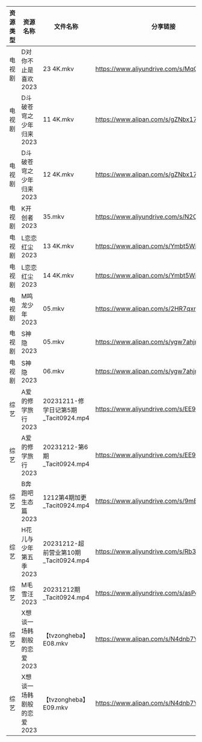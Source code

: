 | 资源类型 | 资源名称            | 文件名称                            | 分享链接                                      | 更新时间                |
| ---- | --------------- | ------------------------------- | ----------------------------------------- | ------------------- |
| 电视剧  | D对你不止是喜欢2023    | 23 4K.mkv                       | https://www.aliyundrive.com/s/MqQcSAv6wY1 | 2023-12-13 00:05:03 |
| 电视剧  | D斗破苍穹之少年归来2023  | 11 4K.mkv                       | https://www.alipan.com/s/gZNbx17BXE2      | 2023-12-13 00:05:06 |
| 电视剧  | D斗破苍穹之少年归来2023  | 12 4K.mkv                       | https://www.alipan.com/s/gZNbx17BXE2      | 2023-12-13 00:05:06 |
| 电视剧  | K开创者2023        | 35.mkv                          | https://www.aliyundrive.com/s/N2CmALY5X1B | 2023-12-13 00:05:14 |
| 电视剧  | L恋恋红尘2023       | 13 4K.mkv                       | https://www.alipan.com/s/Ymbt5WiGP5K      | 2023-12-13 00:05:17 |
| 电视剧  | L恋恋红尘2023       | 14 4K.mkv                       | https://www.alipan.com/s/Ymbt5WiGP5K      | 2023-12-13 00:05:16 |
| 电视剧  | M鸣龙少年2023       | 05.mkv                          | https://www.alipan.com/s/2HR7qxnbZ7a      | 2023-12-13 00:05:22 |
| 电视剧  | S神隐2023         | 05.mkv                          | https://www.alipan.com/s/ygw7ahjrzLJ      | 2023-12-13 08:50:03 |
| 电视剧  | S神隐2023         | 06.mkv                          | https://www.alipan.com/s/ygw7ahjrzLJ      | 2023-12-13 08:50:03 |
| 综艺   | A爱的修学旅行2023     | 20231211-修学日记第5期_Tacit0924.mp4  | https://www.aliyundrive.com/s/EE9WNi94Ftz | 2023-12-13 00:05:33 |
| 综艺   | A爱的修学旅行2023     | 20231212-第6期_Tacit0924.mp4      | https://www.aliyundrive.com/s/EE9WNi94Ftz | 2023-12-13 00:05:33 |
| 综艺   | B奔跑吧生态篇2023     | 1212第4期加更_Tacit0924.mp4         | https://www.aliyundrive.com/s/9mE7QU1mwc4 | 2023-12-13 00:05:36 |
| 综艺   | H花儿与少年第五季2023   | 20231212-超前营业第10期_Tacit0924.mp4 | https://www.aliyundrive.com/s/Rb3k2hgSjHJ | 2023-12-13 08:50:08 |
| 综艺   | M毛雪汪2023        | 20231212期_Tacit0924.mp4         | https://www.aliyundrive.com/s/asPqfgPRqAg | 2023-12-13 00:05:53 |
| 综艺   | X想谈一场韩剧般的恋爱2023 | 【tvzongheba】E08.mkv             | https://www.alipan.com/s/N4dnb7YtNaZ      | 2023-12-13 00:06:15 |
| 综艺   | X想谈一场韩剧般的恋爱2023 | 【tvzongheba】E09.mkv             | https://www.alipan.com/s/N4dnb7YtNaZ      | 2023-12-13 00:06:15 |
